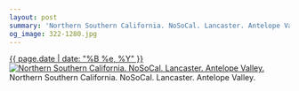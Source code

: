 ```yaml
---
layout: post
summary: 'Northern Southern California. NoSoCal. Lancaster. Antelope Valley.'
og_image: 322-1280.jpg
---
```


<p>
  <time><a href="/322">{{ page.date | date: "%B %e, %Y" }}</a></time>
  <a href="/322"><img src="{{ site.assets_url }}/322-640.jpg" srcset="{{ site.assets_url }}/322-1280.jpg 1280w, {{ site.assets_url }}/322-960.jpg 960w, {{ site.assets_url }}/322-640.jpg 640w, {{ site.assets_url }}/322-320.jpg 320w" sizes="(min-width: 700px) 50vw, calc(100vw - 2rem)" alt="Northern Southern California. NoSoCal. Lancaster. Antelope Valley." /></a>
  <span>Northern Southern California. NoSoCal. Lancaster. Antelope Valley.</span>
</p>

